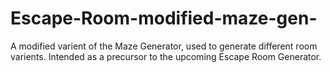 # Escape-Room-modified-maze-gen-
A modified varient of the Maze Generator, used to generate different room varients. Intended as a precursor to the upcoming Escape Room Generator.
